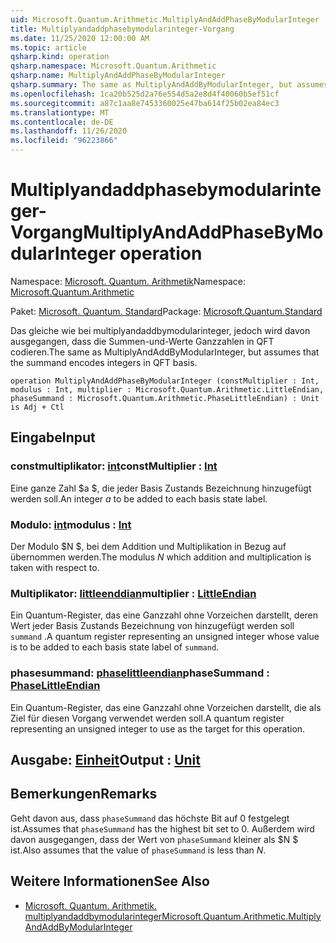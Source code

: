 ```yaml
---
uid: Microsoft.Quantum.Arithmetic.MultiplyAndAddPhaseByModularInteger
title: Multiplyandaddphasebymodularinteger-Vorgang
ms.date: 11/25/2020 12:00:00 AM
ms.topic: article
qsharp.kind: operation
qsharp.namespace: Microsoft.Quantum.Arithmetic
qsharp.name: MultiplyAndAddPhaseByModularInteger
qsharp.summary: The same as MultiplyAndAddByModularInteger, but assumes that the summand encodes integers in QFT basis.
ms.openlocfilehash: 1ca20b525d2a76e554d5a2e8d4f40060b5ef51cf
ms.sourcegitcommit: a87c1aa8e7453360025e47ba614f25b02ea84ec3
ms.translationtype: MT
ms.contentlocale: de-DE
ms.lasthandoff: 11/26/2020
ms.locfileid: "96223866"
---
```

# <a name="multiplyandaddphasebymodularinteger-operation"></a><span data-ttu-id="9ae0e-102">Multiplyandaddphasebymodularinteger-Vorgang</span><span class="sxs-lookup"><span data-stu-id="9ae0e-102">MultiplyAndAddPhaseByModularInteger operation</span></span>

<span data-ttu-id="9ae0e-103">Namespace: [Microsoft. Quantum. Arithmetik](xref:Microsoft.Quantum.Arithmetic)</span><span class="sxs-lookup"><span data-stu-id="9ae0e-103">Namespace: [Microsoft.Quantum.Arithmetic](xref:Microsoft.Quantum.Arithmetic)</span></span>

<span data-ttu-id="9ae0e-104">Paket: [Microsoft. Quantum. Standard](https://nuget.org/packages/Microsoft.Quantum.Standard)</span><span class="sxs-lookup"><span data-stu-id="9ae0e-104">Package: [Microsoft.Quantum.Standard](https://nuget.org/packages/Microsoft.Quantum.Standard)</span></span>


<span data-ttu-id="9ae0e-105">Das gleiche wie bei multiplyandaddbymodularinteger, jedoch wird davon ausgegangen, dass die Summen-und-Werte Ganzzahlen in QFT codieren.</span><span class="sxs-lookup"><span data-stu-id="9ae0e-105">The same as MultiplyAndAddByModularInteger, but assumes that the summand encodes integers in QFT basis.</span></span>

```qsharp
operation MultiplyAndAddPhaseByModularInteger (constMultiplier : Int, modulus : Int, multiplier : Microsoft.Quantum.Arithmetic.LittleEndian, phaseSummand : Microsoft.Quantum.Arithmetic.PhaseLittleEndian) : Unit is Adj + Ctl
```


## <a name="input"></a><span data-ttu-id="9ae0e-106">Eingabe</span><span class="sxs-lookup"><span data-stu-id="9ae0e-106">Input</span></span>

### <a name="constmultiplier--int"></a><span data-ttu-id="9ae0e-107">constmultiplikator: [int](xref:microsoft.quantum.lang-ref.int)</span><span class="sxs-lookup"><span data-stu-id="9ae0e-107">constMultiplier : [Int](xref:microsoft.quantum.lang-ref.int)</span></span>

<span data-ttu-id="9ae0e-108">Eine ganze Zahl $a $, die jeder Basis Zustands Bezeichnung hinzugefügt werden soll.</span><span class="sxs-lookup"><span data-stu-id="9ae0e-108">An integer $a$ to be added to each basis state label.</span></span>


### <a name="modulus--int"></a><span data-ttu-id="9ae0e-109">Modulo: [int](xref:microsoft.quantum.lang-ref.int)</span><span class="sxs-lookup"><span data-stu-id="9ae0e-109">modulus : [Int](xref:microsoft.quantum.lang-ref.int)</span></span>

<span data-ttu-id="9ae0e-110">Der Modulo $N $, bei dem Addition und Multiplikation in Bezug auf übernommen werden.</span><span class="sxs-lookup"><span data-stu-id="9ae0e-110">The modulus $N$ which addition and multiplication is taken with respect to.</span></span>


### <a name="multiplier--littleendian"></a><span data-ttu-id="9ae0e-111">Multiplikator: [littleenddian](xref:Microsoft.Quantum.Arithmetic.LittleEndian)</span><span class="sxs-lookup"><span data-stu-id="9ae0e-111">multiplier : [LittleEndian](xref:Microsoft.Quantum.Arithmetic.LittleEndian)</span></span>

<span data-ttu-id="9ae0e-112">Ein Quantum-Register, das eine Ganzzahl ohne Vorzeichen darstellt, deren Wert jeder Basis Zustands Bezeichnung von hinzugefügt werden soll `summand` .</span><span class="sxs-lookup"><span data-stu-id="9ae0e-112">A quantum register representing an unsigned integer whose value is to be added to each basis state label of `summand`.</span></span>


### <a name="phasesummand--phaselittleendian"></a><span data-ttu-id="9ae0e-113">phasesummand: [phaselittleendian](xref:Microsoft.Quantum.Arithmetic.PhaseLittleEndian)</span><span class="sxs-lookup"><span data-stu-id="9ae0e-113">phaseSummand : [PhaseLittleEndian](xref:Microsoft.Quantum.Arithmetic.PhaseLittleEndian)</span></span>

<span data-ttu-id="9ae0e-114">Ein Quantum-Register, das eine Ganzzahl ohne Vorzeichen darstellt, die als Ziel für diesen Vorgang verwendet werden soll.</span><span class="sxs-lookup"><span data-stu-id="9ae0e-114">A quantum register representing an unsigned integer to use as the target for this operation.</span></span>



## <a name="output--unit"></a><span data-ttu-id="9ae0e-115">Ausgabe: [Einheit](xref:microsoft.quantum.lang-ref.unit)</span><span class="sxs-lookup"><span data-stu-id="9ae0e-115">Output : [Unit](xref:microsoft.quantum.lang-ref.unit)</span></span>



## <a name="remarks"></a><span data-ttu-id="9ae0e-116">Bemerkungen</span><span class="sxs-lookup"><span data-stu-id="9ae0e-116">Remarks</span></span>

<span data-ttu-id="9ae0e-117">Geht davon aus, dass `phaseSummand` das höchste Bit auf 0 festgelegt ist.</span><span class="sxs-lookup"><span data-stu-id="9ae0e-117">Assumes that `phaseSummand` has the highest bit set to 0.</span></span>
<span data-ttu-id="9ae0e-118">Außerdem wird davon ausgegangen, dass der Wert von `phaseSummand` kleiner als $N $ ist.</span><span class="sxs-lookup"><span data-stu-id="9ae0e-118">Also assumes that the value of `phaseSummand` is less than $N$.</span></span>

## <a name="see-also"></a><span data-ttu-id="9ae0e-119">Weitere Informationen</span><span class="sxs-lookup"><span data-stu-id="9ae0e-119">See Also</span></span>

- [<span data-ttu-id="9ae0e-120">Microsoft. Quantum. Arithmetik. multiplyandaddbymodularinteger</span><span class="sxs-lookup"><span data-stu-id="9ae0e-120">Microsoft.Quantum.Arithmetic.MultiplyAndAddByModularInteger</span></span>](xref:Microsoft.Quantum.Arithmetic.MultiplyAndAddByModularInteger)